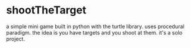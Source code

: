 # shootTheTarget
a simple mini game built in python with the turtle library. uses procedural paradigm. the idea is you have targets and you shoot at them. it's a solo project.
